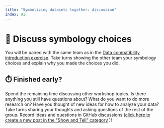 ```yaml
---
title: "Symbolizing datasets together: discussion"
index: 91
---
```


# 💬 Discuss symbology choices

You will be paired with the same team as in the [Data compatibility introduction exercise](exercises/data-compatibility-introductions.md). Take turns showing
the other team your symbology choices and explain why you made the choices you
did.

## ⏱️ Finished early?

Spend the remaining time discussing other workshop topics. Is there anything you
still have questions about? What do you want to do more research on? Have you
thought of new ideas for how to analyze your data? Take turns sharing your
thoughts and asking questions of the rest of the group. Record ideas and
questions in GitHub discussions ([click here to create a new post in the "Show
and Tell"
category](https://github.com/orgs/qgreenland-workshop-2023-researcher/discussions/new?category=show-and-tell)
)!
